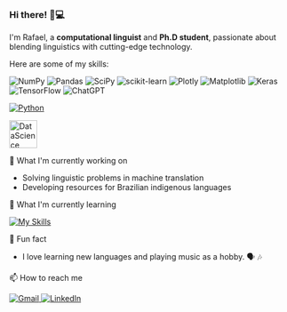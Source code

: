 ### Hi there! 👋💻

I'm Rafael, a **computational linguist** and **Ph.D student**, passionate about blending linguistics with cutting-edge technology.

Here are some of my skills:

![NumPy](https://img.shields.io/badge/numpy-%23013243.svg?style=for-the-badge&logo=numpy&logoColor=white)
![Pandas](https://img.shields.io/badge/pandas-%23150458.svg?style=for-the-badge&logo=pandas&logoColor=white)
![SciPy](https://img.shields.io/badge/SciPy-%230C55A5.svg?style=for-the-badge&logo=scipy&logoColor=%white)
![scikit-learn](https://img.shields.io/badge/scikit--learn-%23F7931E.svg?style=for-the-badge&logo=scikit-learn&logoColor=white)
![Plotly](https://img.shields.io/badge/Plotly-%233F4F75.svg?style=for-the-badge&logo=plotly&logoColor=white)
![Matplotlib](https://img.shields.io/badge/Matplotlib-%23ffffff.svg?style=for-the-badge&logo=Matplotlib&logoColor=black)
![Keras](https://img.shields.io/badge/Keras-%23D00000.svg?style=for-the-badge&logo=Keras&logoColor=white)
![TensorFlow](https://img.shields.io/badge/TensorFlow-%23FF6F00.svg?style=for-the-badge&logo=TensorFlow&logoColor=white)
![ChatGPT](https://img.shields.io/badge/chatGPT-74aa9c?style=for-the-badge&logo=openai&logoColor=white)


[![Python](https://skillicons.dev/icons?i=py&theme=light)](https://skillicons.dev)

  <img src="https://camo.githubusercontent.com/3ac7b08a3ab3fcd8ea407a5b4c6fc3f0a89d5ef5d0d2cef9ca3286b9c2ec2f80/68747470733a2f2f75706c6f61642e77696b696d656469612e6f72672f77696b6970656469612f636f6d6d6f6e732f7468756d622f632f63662f4e65775f506f7765725f42495f4c6f676f2e7376672f3230343870782d4e65775f506f7765725f42495f4c6f676f2e7376672e706e67" alt="DataScience" width="50" height="50">
</a>

🔭 What I'm currently working on

* Solving linguistic problems in machine translation
* Developing resources for Brazilian indigenous languages

🌱 What I'm currently learning

[![My Skills](https://skillicons.dev/icons?i=r,js,react,css,git&theme=light)](https://skillicons.dev)

💬 Fun fact

* I love learning new languages and playing music as a hobby. 🗣️ 🎶

📫 How to reach me

<a href="mailto:rafael.macario@usp.br">
  <img src="https://img.shields.io/badge/Gmail-D14836?style=for-the-badge&logo=gmail&logoColor=white" alt="Gmail">
</a> <a href="https://www.linkedin.com/in/rafaelmacariofernandes/" target="_blank">
  <img src="https://img.shields.io/badge/linkedin-%230077B5.svg?style=for-the-badge&logo=linkedin&logoColor=white" alt="LinkedIn">
</a>


